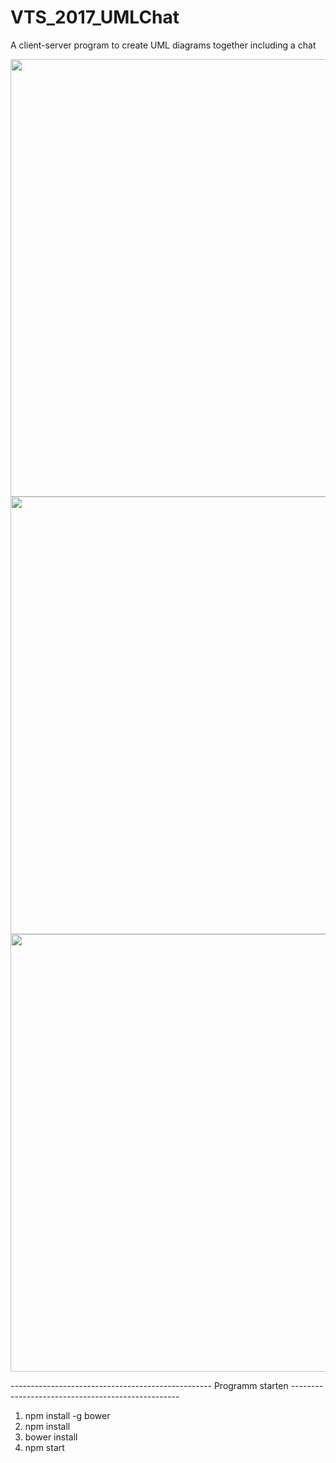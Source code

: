 # VTS_2017_UMLChat
A client-server program to create UML diagrams together including a chat

<p>
  <img src="https://github.com/LukasVoeller/VTS_2017_UMLChat/blob/master/images/VTS_2017_Startscreen.JPG" width="700"/>
  <img src="https://github.com/LukasVoeller/VTS_2017_UMLChat/blob/master/images/VTS_2017_UMLNeu.JPG" width="700"/>
  <img src="https://github.com/LukasVoeller/VTS_2017_UMLChat/blob/master/images/VTS_2017_ChatNeu.JPG" width="700"/>
</p>

-------------------------------------------------- Programm starten --------------------------------------------------
1. npm install -g bower
2. npm install
3. bower install
4. npm start
